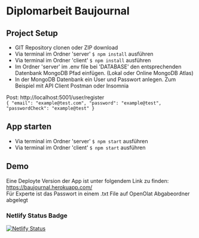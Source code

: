 # Diplomarbeit Baujournal

## Project Setup
- GIT Repository clonen oder ZIP download
- Via terminal im Ordner 'server' `$ npm install` ausführen
- Via terminal im Ordner 'client' `$ npm install` ausführen
- Im Ordner 'server' im .env file bei 'DATABASE' den entsprechenden Datenbank MongoDB Pfad einfügen. (Lokal oder Online MongoDB Atlas)
- In der MongoDB Datenbank ein User und Passwort anlegen. Zum Beispiel mit API Client Postman oder Insomnia

Post: http://localhost:5001/user/register <br />
`
{
    "email": "example@test.com",
    "password": "example@test",
    "passwordCheck": "example@test"
}
`
## App starten
- Via terminal im Ordner 'server' `$ npm start` ausführen
- Via terminal im Ordner 'client' `$ npm start` ausführen


## Demo
Eine Deployte Version der App ist unter folgendem Link zu finden:<br />
https://baujournal.herokuapp.com/<br />
Für Experte ist das Passwort in einem .txt File auf OpenOlat Abgabeordner abgelegt


### Netlify Status Badge
[![Netlify Status](https://api.netlify.com/api/v1/badges/6148a39c-fc5d-45d8-baa4-b77a6396a173/deploy-status)](https://app.netlify.com/sites/baujournal/deploys)

